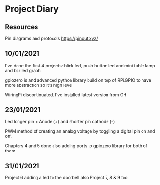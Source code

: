 # Project Diary
## Resources
Pin diagrams and protocols https://pinout.xyz/

## 10/01/2021

I've done the first 4 projects: blink led, push button led and mini table lamp and bar led graph

gpiozero is and advanced python library build on top of  RPi.GPIO to have more abstraction so it's high level

WiringPi discontinuated, I've installed latest version from GH



## 23/01/2021
Led longer pin = Anode (+) and shorter pin cathode (-)

PWM method of creating an analog voltage by toggling a digital pin on and off.

Chapters 4 and 5 done also adding ports to gpiozero library for both of them


## 31/01/2021
Project 6 adding a led to the doorbell also
Project 7, 8 & 9 too
